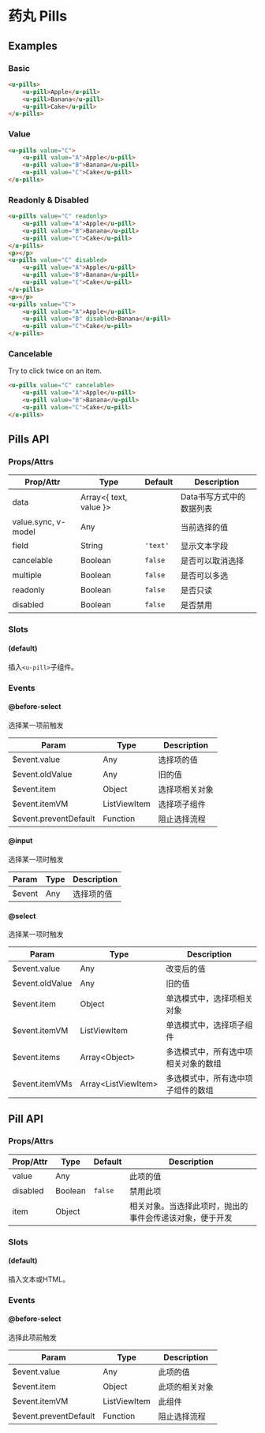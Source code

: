 # 药丸 Pills

## Examples
### Basic

``` html
<u-pills>
    <u-pill>Apple</u-pill>
    <u-pill>Banana</u-pill>
    <u-pill>Cake</u-pill>
</u-pills>
```

### Value

``` html
<u-pills value="C">
    <u-pill value="A">Apple</u-pill>
    <u-pill value="B">Banana</u-pill>
    <u-pill value="C">Cake</u-pill>
</u-pills>
```

### Readonly & Disabled

``` html
<u-pills value="C" readonly>
    <u-pill value="A">Apple</u-pill>
    <u-pill value="B">Banana</u-pill>
    <u-pill value="C">Cake</u-pill>
</u-pills>
<p></p>
<u-pills value="C" disabled>
    <u-pill value="A">Apple</u-pill>
    <u-pill value="B">Banana</u-pill>
    <u-pill value="C">Cake</u-pill>
</u-pills>
<p></p>
<u-pills value="C">
    <u-pill value="A">Apple</u-pill>
    <u-pill value="B" disabled>Banana</u-pill>
    <u-pill value="C">Cake</u-pill>
</u-pills>
```

### Cancelable

Try to click twice on an item.

``` html
<u-pills value="C" cancelable>
    <u-pill value="A">Apple</u-pill>
    <u-pill value="B">Banana</u-pill>
    <u-pill value="C">Cake</u-pill>
</u-pills>
```

## Pills API
### Props/Attrs

| Prop/Attr | Type | Default | Description |
| --------- | ---- | ------- | ----------- |
| data | Array\<{ text, value }\> | | Data书写方式中的数据列表 |
| value.sync, v-model | Any | | 当前选择的值 |
| field | String | `'text'` | 显示文本字段 |
| cancelable | Boolean | `false` | 是否可以取消选择 |
| multiple | Boolean | `false` | 是否可以多选 |
| readonly | Boolean | `false` | 是否只读 |
| disabled | Boolean | `false` | 是否禁用 |

### Slots

#### (default)

插入`<u-pill>`子组件。

### Events

#### @before-select

选择某一项前触发

| Param | Type | Description |
| ----- | ---- | ----------- |
| $event.value | Any | 选择项的值 |
| $event.oldValue | Any | 旧的值 |
| $event.item | Object | 选择项相关对象 |
| $event.itemVM | ListViewItem | 选择项子组件 |
| $event.preventDefault | Function | 阻止选择流程 |

#### @input

选择某一项时触发

| Param | Type | Description |
| ----- | ---- | ----------- |
| $event | Any | 选择项的值 |

#### @select

选择某一项时触发

| Param | Type | Description |
| ----- | ---- | ----------- |
| $event.value | Any | 改变后的值 |
| $event.oldValue | Any | 旧的值 |
| $event.item | Object | 单选模式中，选择项相关对象 |
| $event.itemVM | ListViewItem |  单选模式中，选择项子组件 |
| $event.items | Array\<Object\> | 多选模式中，所有选中项相关对象的数组 |
| $event.itemVMs | Array\<ListViewItem\> | 多选模式中，所有选中项子组件的数组 |

## Pill API
### Props/Attrs

| Prop/Attr | Type | Default | Description |
| --------- | ---- | ------- | ----------- |
| value | Any | | 此项的值 |
| disabled | Boolean | `false` | 禁用此项 |
| item | Object | | 相关对象。当选择此项时，抛出的事件会传递该对象，便于开发 |

### Slots

#### (default)

插入文本或HTML。

### Events

#### @before-select

选择此项前触发

| Param | Type | Description |
| ----- | ---- | ----------- |
| $event.value | Any | 此项的值 |
| $event.item | Object | 此项的相关对象 |
| $event.itemVM | ListViewItem | 此组件 |
| $event.preventDefault | Function | 阻止选择流程 |

